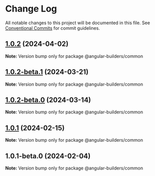 # Change Log

All notable changes to this project will be documented in this file.
See [Conventional Commits](https://conventionalcommits.org) for commit guidelines.

## [1.0.2](https://github.com/just-jeb/angular-builders/compare/@angular-builders/common@1.0.2-beta.1...@angular-builders/common@1.0.2) (2024-04-02)

**Note:** Version bump only for package @angular-builders/common

## [1.0.2-beta.1](https://github.com/just-jeb/angular-builders/compare/@angular-builders/common@1.0.2-beta.0...@angular-builders/common@1.0.2-beta.1) (2024-03-21)

**Note:** Version bump only for package @angular-builders/common

## [1.0.2-beta.0](https://github.com/just-jeb/angular-builders/compare/@angular-builders/common@1.0.1...@angular-builders/common@1.0.2-beta.0) (2024-03-14)

**Note:** Version bump only for package @angular-builders/common

## [1.0.1](https://github.com/just-jeb/angular-builders/compare/@angular-builders/common@1.0.1-beta.0...@angular-builders/common@1.0.1) (2024-02-15)

**Note:** Version bump only for package @angular-builders/common

## 1.0.1-beta.0 (2024-02-04)

**Note:** Version bump only for package @angular-builders/common
